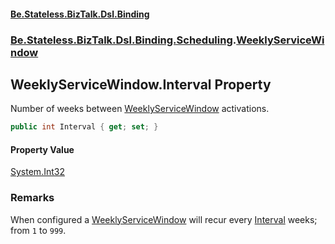 #### [Be.Stateless.BizTalk.Dsl.Binding](README.md 'README')
### [Be.Stateless.BizTalk.Dsl.Binding.Scheduling](Be.Stateless.BizTalk.Dsl.Binding.Scheduling.md 'Be.Stateless.BizTalk.Dsl.Binding.Scheduling').[WeeklyServiceWindow](WeeklyServiceWindow.md 'Be.Stateless.BizTalk.Dsl.Binding.Scheduling.WeeklyServiceWindow')

## WeeklyServiceWindow.Interval Property

Number of weeks between [WeeklyServiceWindow](WeeklyServiceWindow.md 'Be.Stateless.BizTalk.Dsl.Binding.Scheduling.WeeklyServiceWindow') activations.

```csharp
public int Interval { get; set; }
```

#### Property Value
[System.Int32](https://docs.microsoft.com/en-us/dotnet/api/System.Int32 'System.Int32')

### Remarks
When configured a [WeeklyServiceWindow](WeeklyServiceWindow.md 'Be.Stateless.BizTalk.Dsl.Binding.Scheduling.WeeklyServiceWindow') will recur every [Interval](WeeklyServiceWindow.Interval.md 'Be.Stateless.BizTalk.Dsl.Binding.Scheduling.WeeklyServiceWindow.Interval') weeks; from `1` to
`999`.